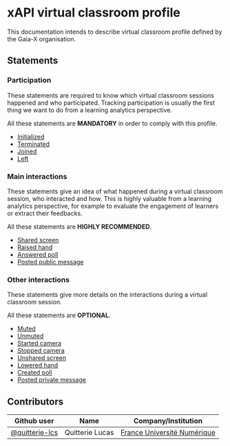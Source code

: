 # xAPI virtual classroom profile

This documentation intends to describe virtual classroom profile defined by the Gaia-X organisation.

## Statements

### Participation

These statements are required to know which virtual classroom sessions happened and who participated.
Tracking participation is usually the first thing we want to do from a learning analytics perspective.

All these statements are **MANDATORY** in order to comply with this profile.

- [Initialized](./examples/initialized.md)
- [Terminated](./examples/terminated.md)
- [Joined](./examples/joined.md)
- [Left](./examples/left.md)

### Main interactions

These statements give an idea of what happened during a virtual classroom session, who interacted and how.
This is highly valuable from a learning analytics perspective, for example to evaluate the engagement of learners
or extract their feedbacks. 

All these statements are **HIGHLY RECOMMENDED**.

- [Shared screen](./examples/shared-screen.md)
- [Raised hand](./examples/raised-hand.md)
- [Answered poll](./examples/answered-poll.md)
- [Posted public message](./examples/posted-public-message.md)

### Other interactions

These statements give more details on the interactions during a virtual classroom session.

All these statements are **OPTIONAL**.

- [Muted](./examples/muted.md)
- [Unmuted](./examples/unmuted.md)
- [Started camera](./examples/started-camera.md)
- [Stopped camera](./examples/stopped-camera.md)
- [Unshared screen](./examples/unshared-screen.md)
- [Lowered hand](./examples/lowered-hand.md)
- [Created poll](./examples/created-poll.md)
- [Posted private message](./examples/posted-private-message.md)

## Contributors

| Github user  | Name            | Company/Institution         |
|----------------|-----------------|-----------------------------|
| [@quitterie-lcs](https://github.com/quitterie-lcs) | Quitterie Lucas | [France Université Numérique](https://www.france-universite-numerique.fr/en/) |